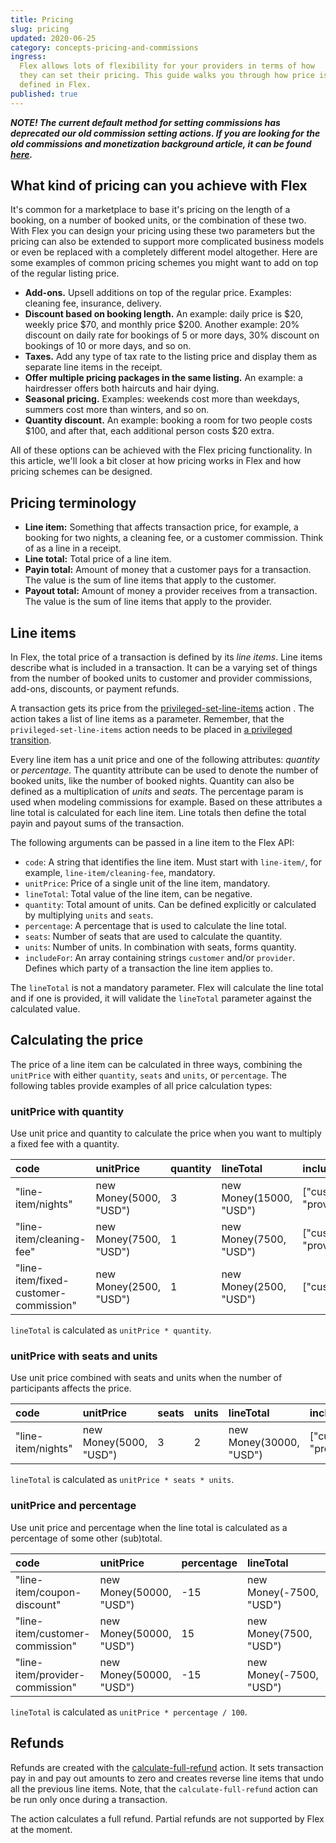 ```yaml
---
title: Pricing
slug: pricing
updated: 2020-06-25
category: concepts-pricing-and-commissions
ingress:
  Flex allows lots of flexibility for your providers in terms of how
  they can set their pricing. This guide walks you through how price is
  defined in Flex.
published: true
---
```


_**NOTE! The current default method for setting commissions has
deprecated our old commission setting actions. If you are looking for
the old commissions and monetization background article, it can be found
[here](https://5ee94c280d38f10008a3bfa1--sharetribe-flex-docs-site.netlify.app/docs/background/commissions-and-monetizing-your-platform/).**_

## What kind of pricing can you achieve with Flex

It's common for a marketplace to base it's pricing on the length of a
booking, on a number of booked units, or the combination of these two.
With Flex you can design your pricing using these two parameters but the
pricing can also be extended to support more complicated business models
or even be replaced with a completely different model altogether. Here
are some examples of common pricing schemes you might want to add on top
of the regular listing price.

- **Add-ons.** Upsell additions on top of the regular price. Examples:
  cleaning fee, insurance, delivery.
- **Discount based on booking length.** An example: daily price is
  $20, weekly
  price $70, and monthly price \$200. Another example: 20%
  discount on daily rate for bookings of 5 or more days, 30% discount on
  bookings of 10 or more days, and so on.
- **Taxes.** Add any type of tax rate to the listing price and display
  them as separate line items in the receipt.
- **Offer multiple pricing packages in the same listing.** An example: a
  hairdresser offers both haircuts and hair dying.
- **Seasonal pricing.** Examples: weekends cost more than weekdays,
  summers cost more than winters, and so on.
- **Quantity discount.** An example: booking a room for two people costs
  $100,
  and after that, each additional person costs $20 extra.

All of these options can be achieved with the Flex pricing
functionality. In this article, we'll look a bit closer at how pricing
works in Flex and how pricing schemes can be designed.

## Pricing terminology

- **Line item:** Something that affects transaction price, for example,
  a booking for two nights, a cleaning fee, or a customer commission.
  Think of as a line in a receipt.
- **Line total:** Total price of a line item.
- **Payin total:** Amount of money that a customer pays for a
  transaction. The value is the sum of line items that apply to the
  customer.
- **Payout total:** Amount of money a provider receives from a
  transaction. The value is the sum of line items that apply to the
  provider.

## Line items

In Flex, the total price of a transaction is defined by its _line
items_. Line items describe what is included in a transaction. It can be
a varying set of things from the number of booked units to customer and
provider commissions, add-ons, discounts, or payment refunds.

A transaction gets its price from the
[privileged-set-line-items](/references/transaction-process-actions/#actionprivileged-set-line-items)
action . The action takes a list of line items as a parameter. Remember,
that the `privileged-set-line-items` action needs to be placed in
[a privileged transition](/concepts/privileged-transitions/).

Every line item has a unit price and one of the following attributes:
_quantity_ or _percentage_. The quantity attribute can be used to denote
the number of booked units, like the number of booked nights. Quantity
can also be defined as a multiplication of _units_ and _seats_. The
percentage param is used when modeling commissions for example. Based on
these attributes a line total is calculated for each line item. Line
totals then define the total payin and payout sums of the transaction.

The following arguments can be passed in a line item to the Flex API:

- `code`: A string that identifies the line item. Must start with
  `line-item/`, for example, `line-item/cleaning-fee`, mandatory.
- `unitPrice`: Price of a single unit of the line item, mandatory.
- `lineTotal`: Total value of the line item, can be negative.
- `quantity`: Total amount of units. Can be defined explicitly or
  calculated by multiplying `units` and `seats`.
- `percentage`: A percentage that is used to calculate the line total.
- `seats`: Number of seats that are used to calculate the quantity.
- `units`: Number of units. In combination with seats, forms quantity.
- `includeFor`: An array containing strings `customer` and/or
  `provider`. Defines which party of a transaction the line item applies
  to.

The `lineTotal` is not a mandatory parameter. Flex will calculate the
line total and if one is provided, it will validate the `lineTotal`
parameter against the calculated value.

## Calculating the price

The price of a line item can be calculated in three ways, combining the
`unitPrice` with either `quantity`, `seats` and `units`, or
`percentage`. The following tables provide examples of all price
calculation types:

### unitPrice with quantity

Use unit price and quantity to calculate the price when you want to
multiply a fixed fee with a quantity.

| code                                  | unitPrice              | quantity | lineTotal               | includeFor               |
| :------------------------------------ | :--------------------- | :------- | :---------------------- | :----------------------- |
| "line-item/nights"                    | new Money(5000, "USD") | 3        | new Money(15000, "USD") | ["customer", "provider"] |
| "line-item/cleaning-fee"              | new Money(7500, "USD") | 1        | new Money(7500, "USD")  | ["customer", "provider"] |
| "line-item/fixed-customer-commission" | new Money(2500, "USD") | 1        | new Money(2500, "USD")  | ["customer"]             |

`lineTotal` is calculated as `unitPrice * quantity`.

### unitPrice with seats and units

Use unit price combined with seats and units when the number of
participants affects the price.

| code               | unitPrice              | seats | units | lineTotal               | includeFor               |
| :----------------- | :--------------------- | :---- | :---- | :---------------------- | :----------------------- |
| "line-item/nights" | new Money(5000, "USD") | 3     | 2     | new Money(30000, "USD") | ["customer", "provider"] |

`lineTotal` is calculated as `unitPrice * seats * units`.

### unitPrice and percentage

Use unit price and percentage when the line total is calculated as a
percentage of some other (sub)total.

| code                            | unitPrice               | percentage | lineTotal               | includeFor               |
| :------------------------------ | :---------------------- | :--------- | :---------------------- | :----------------------- |
| "line-item/coupon-discount"     | new Money(50000, "USD") | -15        | new Money(-7500, "USD") | ["customer", "provider"] |
| "line-item/customer-commission" | new Money(50000, "USD") | 15         | new Money(7500, "USD")  | ["customer"]             |
| "line-item/provider-commission" | new Money(50000, "USD") | -15        | new Money(-7500, "USD") | ["provider"]             |

`lineTotal` is calculated as `unitPrice * percentage / 100`.

## Refunds

Refunds are created with the
[calculate-full-refund](/references/transaction-process-actions/#actioncalculate-full-refund)
action. It sets transaction pay in and pay out amounts to zero and
creates reverse line items that undo all the previous line items. Note,
that the `calculate-full-refund` action can be run only once during a
transaction.

The action calculates a full refund. Partial refunds are not supported
by Flex at the moment.
